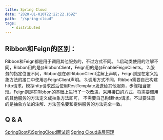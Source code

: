 ```yaml
---
title: Spring Cloud
date: "2020-01-010T22:22:22.169Z"
path:  "/spring-cloud"
tags:
   - distributed
---
```


## Ribbon和Feign的区别： 
Ribbon和Feign都是用于调用其他服务的，不过方式不同。
   1.启动类使用的注解不同，Ribbon用的是@RibbonClient，Feign用的是@EnableFeignClients。
   2.服务的指定位置不同，Ribbon是在@RibbonClient注解上声明，Feign则是在定义抽象方法的接口中使用@FeignClient声明。
   3.调用方式不同，Ribbon需要自己构建http请求，模拟http请求然后使用RestTemplate发送给其他服务，步骤相当繁琐。Feign则是在Ribbon的基础上进行了一次改进，采用接口的方式，将需要调用的其他服务的方法定义成抽象方法即可，
   不需要自己构建http请求。不过要注意的是抽象方法的注解、方法签名要和提供服务的方法完全一致。
   
## Q & A
[SpringBoot和SpringCloud面试题](https://swenfang.github.io/2019/05/12/%E9%9D%A2%E8%AF%95%E6%80%BB%E7%BB%93/SpringBoot%E5%92%8CSpringCloud%E9%9D%A2%E8%AF%95%E9%A2%98/)
[Spring Cloud底层原理](https://juejin.im/post/5be13b83f265da6116393fc7)
